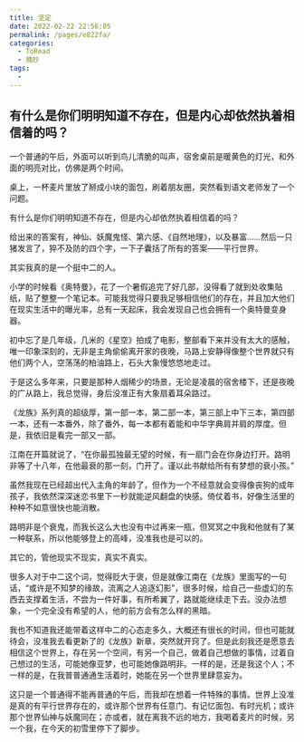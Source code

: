 ```yaml
---
title: 坚定
date: 2022-02-22 22:56:05
permalink: /pages/e822fa/
categories:
  - ToRead
  - 摘抄
tags:
  -
---
```



## 有什么是你们明明知道不存在，但是内心却依然执着相信着的吗？



一个普通的午后，外面可以听到鸟儿清脆的叫声，宿舍桌前是暖黄色的灯光，和外面的明亮对比，仿佛是两个时间。

 

桌上，一杯麦片里放了掰成小块的面包，刷着朋友圈，突然看到语文老师发了一个问题。

 

有什么是你们明明知道不存在，但是内心却依然执着相信着的吗？

 

给出来的答案有，神仙、妖魔鬼怪、第六感、《自然地理》，以及暴富……然后一只猪发言了，猝不及防的四个字，一下子囊括了所有的答案——平行世界。

 

其实我真的是一个挺中二的人。

 

小学的时候看《奥特曼》，花了一个暑假追完了好几部，没得看了就到处收集贴纸，贴了整整一个笔记本。可能我觉得只要我足够相信他们的存在，并且加大他们在现实生活中的曝光率，总有一天起床，我会发现自己也会拥有一个奥特曼变身器。

 

初中忘了是几年级，几米的《星空》拍成了电影，整部看下来并没有太大的感触，唯一印象深刻的，无非是主角偷偷离开家的夜晚，马路上安静得像整个世界就只有他们两个人，空荡荡的柏油路上，石头大象慢悠悠地走过。

 

于是这么多年来，只要是那种人烟稀少的场景，无论是凌晨的宿舍楼下，还是夜晚的广从路上，我总觉得，身后没准正有大象扇着耳朵路过。

 

《龙族》系列真的超级厚，第一部一本，第二部一本，第三部上中下三本，第四部一本，还有一本番外，除了番外，每一本都有着能和中华字典肩并肩的厚度。但是，我依旧是看完一部又一部。

 

江南在开篇就说了，“在你最孤独最无望的时候，有一扇门会在你身边打开。路明非等了十八年，在他最衰的那一刻，门开了。谨以此书献给所有有梦想的衰小孩。”

 

虽然我现在已经超出代入主角的年龄了，但作为一个不经意就会变得像丧狗的成年孩子，我依然深深迷恋书里下一秒就能逆风翻盘的快感。倚仗着书，好像生活里的种种不如意很快也能消散。

 

路明非是个衰鬼，而我长这么大也没有中过再来一瓶，但冥冥之中我和他就有了某一种联系，所以他能够登上的高峰，没准我也是可以的。

 

其它的，管他现实不现实，真实不真实。

 

很多人对于中二这个词，觉得贬大于褒，但是就像江南在《龙族》里面写的一句话，“或许是不知梦的缘故，流离之人追逐幻影”，很多时候，给自己一些虚幻的东西去支撑着生活，不尝为一件好事，有所希翼了，路就能继续走下去。没办法想象，一个完全没有希望的人，他的前方会有怎么样的黑暗。

 

我也不知道我还能带着这样中二的心态走多久，大概还有很长的时间，但也可能就待会，没准我去看更新了的《龙族》新章，突然就开窍了。但是此刻我还是愿意去相信这个世界上，存在另一个空间，有另一个自己，做着自己想做的事情，过着自己想过的生活，可能她像亚梦，也可能她像路明非。一样的是，还是我这个人；不一样的是，在我普普通通生活着时，她能在另一个世界里肆意妄为。

 

这只是一个普通得不能再普通的午后，而我却在想着一件特殊的事情。世界上没准是真的有平行世界存在的，或许那个世界有任意门、有记忆面包、有时光机；或许那个世界仙神与妖魔同在；亦或者，就在离我不远的地方，我喝着麦片的时候，另一个我，在今天的初雪里停下了脚步。

 